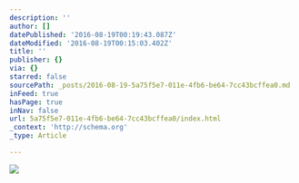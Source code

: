```yaml
---
description: ''
author: []
datePublished: '2016-08-19T00:19:43.087Z'
dateModified: '2016-08-19T00:15:03.402Z'
title: ''
publisher: {}
via: {}
starred: false
sourcePath: _posts/2016-08-19-5a75f5e7-011e-4fb6-be64-7cc43bcffea0.md
inFeed: true
hasPage: true
inNav: false
url: 5a75f5e7-011e-4fb6-be64-7cc43bcffea0/index.html
_context: 'http://schema.org'
_type: Article

---
```

![](https://the-grid-user-content.s3-us-west-2.amazonaws.com/ee6c6759-abc7-4dd0-9e04-6182da9987f3.png)